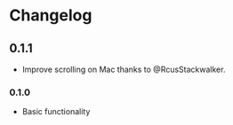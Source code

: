 # Changelog

## 0.1.1
- Improve scrolling on Mac thanks to @RcusStackwalker.

### 0.1.0
- Basic functionality

